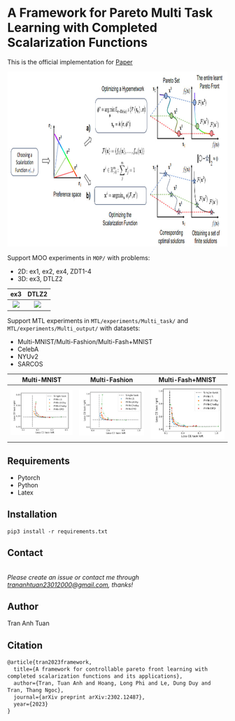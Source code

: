 
# A Framework for Pareto Multi Task Learning with Completed Scalarization Functions
This is the official implementation for [Paper](https://arxiv.org/abs/2302.12487)  

<img src="src/1.jpg" alt=”Image” style="width:1200px;height:400px;">

Support MOO experiments in `MOP/` with problems:
- 2D: ex1, ex2, ex4, ZDT1-4
- 3D: ex3, DTLZ2

ex3                   |  DTLZ2
:-------------------------:|:-------------------------:
![](src/train_1.gif)  |  ![](src/train_2.gif)

Support MTL experiments in `MTL/experiments/Multi_task/` and `MTL/experiments/Multi_output/` with datasets:
- Multi-MNIST/Multi-Fashion/Multi-Fash+MNIST 
- CelebA 
- NYUv2 
- SARCOS

Multi-MNIST                   |  Multi-Fashion                 |  Multi-Fash+MNIST 
:-------------------------:|:-----------------------:|:-------------------------:
![](src/MNIST.jpg)  |  ![](src/FASHIOn.jpg) | ![](src/Fashion_Mnist.jpg)

## Requirements
- Pytorch
- Python
- Latex

## Installation
```
pip3 install -r requirements.txt
```
## Contact

[]([trananhtuan23012000@gmail.com](https://github.com/tuantran23012000))  
*Please create an issue or contact me through trananhtuan23012000@gmail.com, thanks!*

## Author

Tran Anh Tuan

## Citation
```
@article{tran2023framework,
  title={A framework for controllable pareto front learning with completed scalarization functions and its applications},
  author={Tran, Tuan Anh and Hoang, Long Phi and Le, Dung Duy and Tran, Thang Ngoc},
  journal={arXiv preprint arXiv:2302.12487},
  year={2023}
}
```
